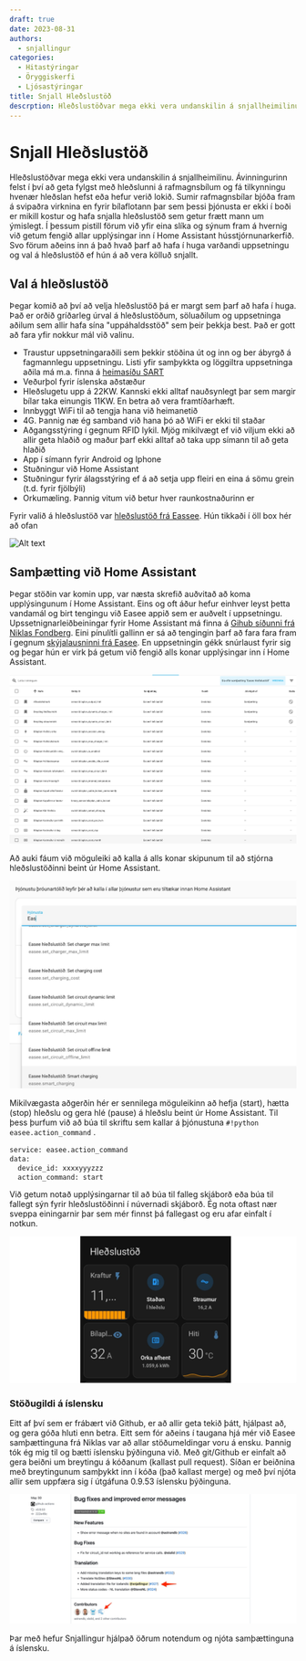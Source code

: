 ```yaml
---
draft: true 
date: 2023-08-31
authors:
  - snjallingur
categories:
  - Hitastýringar
  - Öryggiskerfi
  - Ljósastýringar
title: Snjall Hleðslustöð
descrption: Hleðslustöðvar mega ekki vera undanskilin á snjallheimilinu. Ávinningurinn felst í því að geta fylgst með hleðslunni á rafmagnsbílum og fá tilkynningu hvenær hleðslan hefst eða hefur verið lokið. Í þessum pistill förum við yfir eina slíka og sýnum fram á hvernig við getum fengið allar upplýsingar inn í Home Assistant hússtjórnunarkerfið og förum inn á það hvað þarf að hafa í huga varðandi uppsetningu og val á hleðslustöð.
---
```


# Snjall Hleðslustöð

Hleðslustöðvar mega ekki vera undanskilin á snjallheimilinu. Ávinningurinn felst í því að geta fylgst með hleðslunni á rafmagnsbílum og fá tilkynningu hvenær hleðslan hefst eða hefur verið lokið. 
Sumir rafmagnsbílar bjóða fram á svipaðra virknina en fyrir bílaflotann þar sem þessi þjónusta er ekki í boði er mikill kostur og hafa snjalla hleðslustöð sem getur frætt mann um ýmislegt.
Í þessum pistill förum við yfir eina slíka og sýnum fram á hvernig við getum fengið allar upplýsingar inn í Home Assistant hússtjórnunarkerfið. Svo förum aðeins inn á það hvað þarf að hafa í huga varðandi uppsetningu og val á hleðslustöð ef hún á að vera kölluð snjallt.

<!-- more -->

## Val á hleðslustöð

Þegar komið að því að velja hleðslustöð þá er margt sem þarf að hafa í huga. Það er orðið gríðarleg úrval á hleðslustöðum, söluaðilum og uppsetninga aðilum sem allir hafa sína "uppáhaldsstöð" sem þeir þekkja best. Það er gott að fara yfir nokkur mál við valinu.

+ Traustur uppsetningaraðili sem þekkir stöðina út og inn og ber ábyrgð á fagmannlegu uppsetningu. Listi yfir samþykkta og löggiltra uppsetninga aðila má m.a. finna á [heimasíðu SART](https://sart.is/index.php/thjonustuadhilar/leitarvel/search/results)
+ Veðurþol fyrir íslenska aðstæður
+ Hleðslugetu upp á 22KW. Kannski ekki alltaf nauðsynlegt þar sem margir bílar taka einungis 11KW. En betra að vera framtíðarhæft.
+ Innbyggt WiFi til að tengja hana við heimanetið
+ 4G. Þannig næ ég samband við hana þó að WiFi er ekki til staðar
+ Aðgangsstýring í gegnum RFID lykil. Mjög mikilvægt ef við viljum ekki að allir geta hlaðið og maður þarf ekki alltaf að taka upp símann til að geta hlaðið
+ App í símann fyrir Android og Iphone
+ Stuðningur við Home Assistant
+ Stuðningur fyrir álagsstýring ef á að setja upp fleiri en eina á sömu grein (t.d. fyrir fjölbýli)
+ Orkumæling. Þannig vitum við betur hver raunkostnaðurinn er

Fyrir valið á hleðslustöð var [hleðslustöð frá Eassee](https://hledslustodin.is/product/easee-home-hledslustod/). Hún tikkaði í öll box hér að ofan

![Alt text](../../img/Eassee_chargingstation_1.jpg)

## Samþætting við Home Assistant

Þegar stöðin var komin upp, var næsta skrefið auðvitað að koma upplýsingunum í Home Assistant. Eins og oft áður hefur einhver leyst þetta vandamál og birt tengingu við Easee appið sem er auðvelt í uppsetningu. Upssetnignarleiðbeiningar fyrir Home Assistant má finna á [Gihub síðunni frá Niklas Fondberg](https://github.com/fondberg/easee_hass). Eini pínulítli gallinn er sá að tengingin þarf að fara fara fram í gegnum [skýjalausninni frá Easee](https://easee.cloud/). En uppsetningin gékk snúrlaust fyrir sig og þegar hún er virk þá getum við fengið alls konar upplýsingar inn í Home Assistant.

![Easee einingar í Home Assistant](../../img/Easee_units_1.jpg)

Að auki fáum við möguleiki að kalla á alls konar skipunum til að stjórna hleðslustöðinni beint úr Home Assistant.

![Þjónustur fyrir Easse hleðslustöð](../../img/Easee_services.jpg)

Mikilvægasta aðgerðin hér er sennilega möguleikinn að hefja (start), hætta (stop) hleðslu og gera hlé (pause) á hleðslu beint úr Home Assistant. Til þess þurfum við að búa til skriftu sem kallar á þjónustuna `#!python easee.action_command` .

``` { .yaml .copy .linenums}
service: easee.action_command
data:
  device_id: xxxxyyyzzz
  action_command: start
```

Við getum notað upplýsingarnar til að búa til falleg skjáborð eða búa til fallegt sýn fyrir hleðslustöðinni í núvernadi skjáborð. Ég nota oftast nær sveppa einingarnir þar sem mér finnst þá fallegast og eru afar einfalt í notkun.

![Easee skjáborð](../../img/Easee_dashboard.jpg)

### Stöðugildi á íslensku

Eitt af því sem er frábært við Github, er að allir geta tekið þátt, hjálpast að, og gera góða hluti enn betra. Eitt sem fór aðeins í taugana hjá mér við Easee samþættinguna frá Niklas var að allar stöðumeldingar voru á ensku. Þannig tók ég mig til og bætti íslensku þýðinguna við. Með git/Github er einfalt að gera beiðni um breytingu á kóðanum (kallast pull request). Síðan er beiðnina með breytingunum samþykkt inn í kóða (það kallast merge) og með því njóta allir sem uppfæra sig í útgáfuna 0.9.53 íslensku þýðinguna.

![Eassee á íslensku](../../img/Easee_github_contributor.jpg)

Þar með hefur Snjallingur hjálpað öðrum notendum og njóta samþættinguna á íslensku.